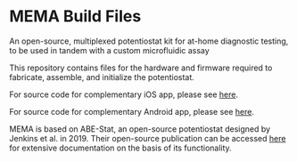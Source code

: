 # MEMA Build Files
An open-source, multiplexed potentiostat kit for at-home diagnostic testing, to be used in tandem with a custom microfluidic assay

This repository contains files for the hardware and firmware required to fabricate, assemble, and initialize the potentiostat.

For source code for complementary iOS app, please see [here](https://github.com/juliamstrauss/NFluidEX-iOS).

For source code for complementary Android app, please see [here](https://github.com/juliamstrauss/NFluidEX-Android).

MEMA is based on ABE-Stat, an open-source potentiostat designed by Jenkins et al. in 2019. Their open-source publication can be accessed [here](https://iopscience.iop.org/article/10.1149/2.0061909jes) for extensive documentation on the basis of its functionality.
